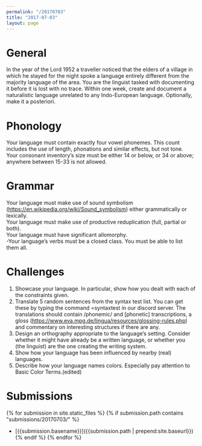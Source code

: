 ```yaml
---
permalink: "/20170703"
title: "2017-07-03"
layout: page
---
```


# General

In the year of the Lord 1952 a traveller noticed that the elders of a village in which he stayed for the night spoke a language entirely different from the majority language of the area. You are the linguist tasked with documenting it before it is lost with no trace. Within one week, create and document a naturalistic language unrelated to any Indo-European language. Optionally, make it a posteriori.

# Phonology 

Your language must contain exactly four vowel phonemes. This count includes the use of length, phonations and similar effects, but not tone.  
Your consonant inventory’s size must be either 14 or below, or 34 or above; anywhere between 15-33 is not allowed.


# Grammar

Your language must make use of sound symbolism (https://en.wikipedia.org/wiki/Sound_symbolism) either grammatically or lexically.  
Your language must make use of productive reduplication (full, partial or both).  
Your language must have significant allomorphy.  
-Your language’s verbs must be a closed class. You must be able to list them all.


# Challenges

 1. Showcase your language. In particular, show how you dealt with each of the constraints given.
 2. Translate 5 random sentences from the syntax test list. You can get these by typing the command =syntaxtest in our discord server. The translations should contain /phonemic/ and [phonetic] transcriptions, a gloss (https://www.eva.mpg.de/lingua/resources/glossing-rules.php) and commentary on interesting structures if there are any. 
 3. Design an orthography appropriate to the language’s setting. Consider whether it might have already be a written language, or whether you (the linguist) are the one creating the writing system.
 4. Show how your language has been influenced by nearby (real) languages.
 5. Describe how your language names colors. Especially pay attention to Basic Color Terms.(edited)


# Submissions

{% for submission in site.static_files %}
{% if submission.path contains "submissions/20170703/" %}
 * [{{submission.basename}}]({{submission.path | prepend:site.baseurl}})
{% endif %}
{% endfor %}
